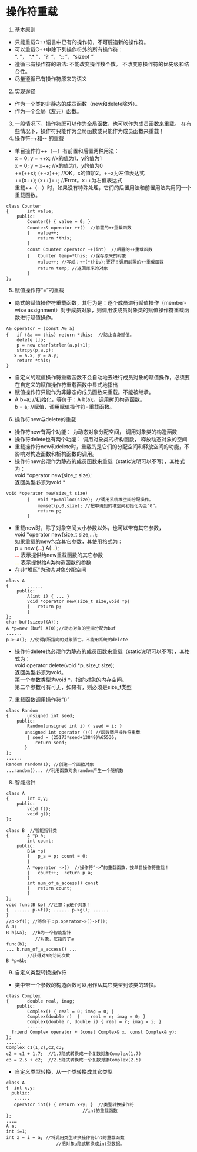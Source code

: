 # 操作符重载
1. 基本原则 
* 只能重载C++语言中已有的操作符，不可臆造新的操作符。
* 可以重载C++中除下列操作符外的所有操作符：  
“. ”， “.* ”，“?: ”，“:: ”，“sizeof ”
* 遵循已有操作符的语法:
不能改变操作数个数。
不改变原操作符的优先级和结合性。
* 尽量遵循已有操作符原来的语义
2. 实现途径
* 作为一个类的非静态的成员函数（new和delete除外）。
* 作为一个全局（友元）函数。
3. 一般情况下，操作符既可以作为全局函数，也可以作为成员函数来重载。
在有些情况下，操作符只能作为全局函数或只能作为成员函数来重载！
4. 操作符++和-- 的重载
* 单目操作符++（--）有前置和后置两种用法：  
x = 0; y = ++x; //x的值为1，y的值为1  
x = 0; y = x++; //x的值为1，y的值为0  
++(++x); (++x)++; //OK，x的值加2。++x为左值表达式  
++(x++); (x++)++; //Error。x++为右值表达式  
重载++（--）时，如果没有特殊处理，它们的后置用法和前置用法共用同一个重载函数。
```
class Counter  
{		int value;  
	public:  
		Counter() { value = 0; }  
		Counter& operator ++()  //前置的++重载函数   
		{	value++;  
			return *this;    
		}  
		const Counter operator ++(int)  //后置的++重载函数  
		{	Counter temp=*this; //保存原来的对象  
			value++; //写成：++(*this);更好！调用前置的++重载函数  
			return temp; //返回原来的对象  
		}  
};  
```
5. 赋值操作符“=”的重载
* 隐式的赋值操作符重载函数，其行为是：逐个成员进行赋值操作（member-wise assignment）对于成员对象，则调用该成员对象类的赋值操作符重载函数进行赋值操作。
```
A& operator = (const A& a)  
{	if (&a == this) return *this;  //防止自身赋值。  
	delete []p;  
	p = new char[strlen(a.p)+1];  
	strcpy(p,a.p);  
   x = a.x; y = a.y;  
	return *this;  
}  
```
* 自定义的赋值操作符重载函数不会自动地去进行成员对象的赋值操作，必须要在自定义的赋值操作符重载函数中显式地指出
* 赋值操作符只能作为非静态的成员函数来重载。不能被继承。
* A b=a; //初始化，等价于：A b(a);，调用拷贝构造函数。  
b = a; //赋值，调用赋值操作符=重载函数。  

6. 操作符new与delete的重载
* 操作符new有两个功能：
为动态对象分配空间，
调用对象类的构造函数
* 操作符delete也有两个功能：
调用对象类的析构函数，
释放动态对象的空间 
* 重载操作符new和delete时，重载的是它们的分配空间和释放空间的功能，不影响对构造函数和析构函数的调用。
* 操作符new必须作为静态的成员函数来重载（static说明可以不写），其格式为：   
void *operator new(size_t size);   
返回类型必须为void *  
```
void *operator new(size_t size)  
		{	void *p=malloc(size); //调用系统堆空间分配操作。  
			memset(p,0,size); //把申请到的堆空间初始化为全“0”。  
			return p;  
		}  
```
* 重载new时，除了对象空间大小参数以外，也可以带有其它参数，  
void *operator new(size_t size,…);   
如果重载的new包含其它参数，其使用格式为：  
p = new (<font color=red>...</font>) A(<font color=yellow>...</font>);   
<font color=red>...</font> 表示提供给new重载函数的其它参数  
<font color=yellow>...</font> 表示提供给A类构造函数的参数  
* 在非“堆区”为动态对象分配空间  
```
class A
{		......
	public:
		A(int i) { ... }
		void *operator new(size_t size,void *p)
		{	return p;
		}
};
char buf[sizeof(A)];   
A *p=new (buf) A(0);//动态对象的空间分配为buf  
......  
p->~A(); //使得p所指向的对象消亡。不能用系统的delete  
```
* 操作符delete也必须作为静态的成员函数来重载（static说明可以不写），其格式为：   
	void operator delete(void *p, size_t size);  
返回类型必须为void。   
第一个参数类型为void *，指向对象的内存空间。  
第二个参数可有可无，如果有，则必须是size_t类型  

7. 重载函数调用操作符“()” 
```
class Random
{	    unsigned int seed;
	public:
   	    Random(unsigned int i) { seed = i; }
       unsigned int operator ()() //函数调用操作符重载
   	    { seed = (25173*seed+13849)%65536;
	       return seed;
       }
};
......
Random random(1); //创建一个函数对象
...random()... //利用函数对象random产生一个随机数
```
8. 智能指针
```
class A
{		int x,y;
	public:
		void f();
		void g();
};

class B  //智能指针类
{		A *p_a;
		int count;
	public:
		B(A *p) 
		{	p_a = p; count = 0; 
		}
		A *operator ->()  //操作符“->”的重载函数，按单目操作符重载！
		{	count++;  return p_a; 
		}
		int num_of_a_access() const
		{	return count; 
		}
};
void func(B &p) //注意：p是个对象！
{  ...... p->f(); ...... p->g(); ......
}
//p->f(); //等价于：p.operator->()->f(); 
A a;
B b(&a);  //b为一个智能指针
		   //对象，它指向了a
func(b);
... b.num_of_a_access() ... 
		//获得对a的访问次数
B *p=&b;
```
9. 自定义类型转换操作符 
* 类中带一个参数的构造函数可以用作从其它类型到该类的转换。
```
class Complex
{		double real, imag;
	public:
		Complex() { real = 0; imag = 0; }
		Complex(double r)  {	real = r; imag = 0; }
		Complex(double r, double i) { real = r; imag = i; }
		......
  friend Complex operator + (const Complex& x, const Complex& y);
}; 
......
Complex c1(1,2),c2,c3;
c2 = c1 + 1.7;  //1.7隐式转换成一个复数对象Complex(1.7)
c3 = 2.5 + c2;  //2.5隐式转换成一个复数对象Complex(2.5)
```

* 自定义类型转换，从一个类转换成其它类型
```
class A
{  int x,y;
  public:
   ......
   operator int() { return x+y; }  //类型转换操作符
							 //int的重载函数
};
...…
A a;
int i=1;
int z = i + a; //将调用类型转换操作符int的重载函数
			       //把对象a隐式转换成int型数据。
```